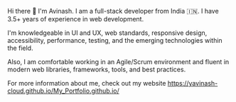 Hi there 👋 I'm Avinash. I am a full-stack developer from India 🇮🇳. I have 3.5+ years of experience in web development.

I'm knowledgeable in UI and UX, web standards, responsive design, accessibility, performance, testing, and the emerging technologies within the field.

Also, I am comfortable working in an Agile/Scrum environment and fluent in modern web libraries, frameworks, tools, and best practices.

For more information about me, check out my website https://yavinash-cloud.github.io/My_Portfolio.github.io/

<!---
yavinash-cloud/yavinash-cloud is a ✨ special ✨ repository because its `README.md` (this file) appears on your GitHub profile.
You can click the Preview link to take a look at your changes.
--->
